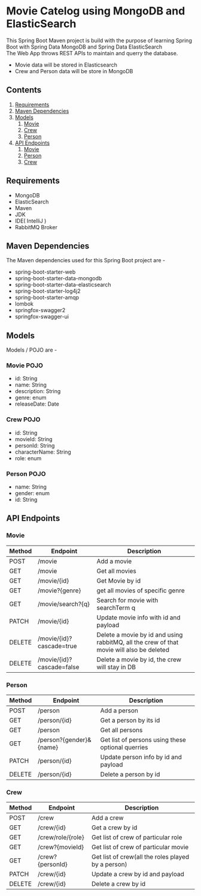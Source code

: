 # Movie Catelog using MongoDB and ElasticSearch

This Spring Boot Maven project is build with the purpose of learning Spring Boot with Spring Data MongoDB and Spring Data ElasticSearch     
The Web App throws REST APIs to maintain and querry the database.   
- Movie data will be stored in Elasticsearch
- Crew and Person data will be store in MongoDB

## Contents

1. [Requirements](#requirements)
2. [Maven Dependencies](#maven-dependencies)
3. [Models](#models)
   1. [Movie](#movie-pojo)
   2. [Crew](#crew-pojo)
   3. [Person](#person-pojo)
4. [API Endpoints](#api-endpoints)
   1. [Movie](#movie)
   2. [Person](#person)
   3. [Crew](#crew)

## Requirements
- MongoDB
- ElasticSearch
- Maven
- JDK
- IDE( IntelliJ )
- RabbitMQ Broker

## Maven Dependencies
The Maven dependencies used for this Spring Boot project are - 
- spring-boot-starter-web
- spring-boot-starter-data-mongodb
- spring-boot-starter-data-elasticsearch
- spring-boot-starter-log4j2
- spring-boot-starter-amqp
- lombok
- springfox-swagger2
- springfox-swagger-ui

## Models 
Models / POJO are - 
### Movie POJO
- id: String
- name: String
- description: String
- genre: enum
- releaseDate: Date
### Crew POJO
- id: String
- movieId: String
- personId: String
- characterName: String
- role: enum
### Person POJO
- name: String
- gender: enum
- id: String

## API Endpoints
### Movie
Method | Endpoint | Description
-------|----------|-------------
POST | /movie | Add a movie
GET | /movie | Get all movies 
GET | /movie/{id} | Get Movie by id
GET | /movie?{genre} | get all movies of specific genre
GET | /movie/search?{q} | Search for movie with searchTerm q
PATCH | /movie/{id} | Update movie info with id and payload
DELETE | /movie/{id}?cascade=true | Delete a movie by id and using rabbitMQ, all the crew of that movie will also be deleted 
DELETE | /movie/{id}?cascade=false | Delete a movie by id, the crew will stay in DB

### Person
Method | Endpoint | Description
-------|----------|-------------
POST | /person | Add a person
GET | /person/{id} | Get a person by its id
GET | /person | Get all persons
GET | /person?{gender}&{name} | Get list of persons using these optional querries
PATCH | /person/{id} | Update person info by id and payload
DELETE | /person/{id} | Delete a person by id

### Crew
Method | Endpoint | Description
-------|----------|-------------
POST | /crew | Add a crew
GET | /crew/{id} | Get a crew by id
GET | /crew/role/{role} | Get list of crew of particular role
GET | /crew?{movieId} | Get list of crew of particular movie
GET | /crew?{personId} | Get list of crew(all the roles played by a person)
PATCH | /crew/{id} | Update a crew by id and payload
DELETE | /crew/{id} | Delete a crew by id